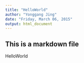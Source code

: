 ```yaml
---
title: "HelloWorld"
author: "Yonggang Jing"
date: "Friday, March 06, 2015"
output: html_document
---
```


## This is a markdown file

  HelloWorld
